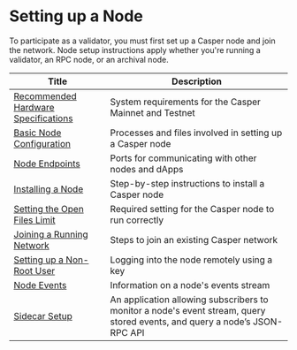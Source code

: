 # Setting up a Node

To participate as a validator, you must first set up a Casper node and join the network. Node setup instructions apply whether you're running a validator, an RPC node, or an archival node.

| Title                                                                           | Description                 |
| ----------------------------------------------------------- | ----------------------------------------------- |
|[Recommended Hardware Specifications](./hardware.md) | System requirements for the Casper Mainnet and Testnet |
|[Basic Node Configuration](./basic-node-configuration.md) | Processes and files involved in setting up a Casper node |
|[Node Endpoints](./node-endpoints.md) | Ports for communicating with other nodes and dApps |
|[Installing a Node](./install-node.md) | Step-by-step instructions to install a Casper node |
|[Setting the Open Files Limit](./open-files.md) | Required setting for the Casper node to run correctly |
|[Joining a Running Network](./joining.md) | Steps to join an existing Casper network |
|[Setting up a Non-Root User](./non-root-user.md) | Logging into the node remotely using a key |
|[Node Events](./node-events.md) | Information on a node's events stream |
|[Sidecar Setup](./casper-sidecar.md) | An application allowing subscribers to monitor a node's event stream, query stored events, and query a node’s JSON-RPC API |